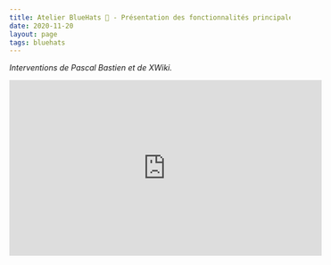 ```yaml
---
title: Atelier BlueHats 🧢 - Présentation des fonctionnalités principales d’XWiki
date: 2020-11-20
layout: page
tags: bluehats
---
```


*Interventions de Pascal Bastien et de XWiki.*

<iframe title="Atelier BlueHats: présentation des fonctionnalités principales d'XWiki" src="https://tube.numerique.gouv.fr/videos/embed/fddbfae3-2aa5-491b-93f0-f334a195ea78" allowfullscreen="" sandbox="allow-same-origin allow-scripts allow-popups" width="560" height="315" frameborder="0"></iframe>
